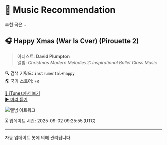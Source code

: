 
# 🎵 Music Recommendation

추천 곡은...

## 🎧 Happy Xmas (War Is Over) (Pirouette 2)  
> 아티스트: **David Plumpton**  
> 앨범: _Christmas Modern Melodies 2: Inspirational Ballet Class Music_  

🔍 검색 키워드: `instrumental+happy`  
🌎 국가 스토어: `FR`

[🔗 iTunes에서 보기](https://music.apple.com/fr/album/happy-xmas-war-is-over-pirouette-2/1060288948?i=1060290720&uo=4)  
[▶️ 미리 듣기](https://audio-ssl.itunes.apple.com/itunes-assets/Music69/v4/50/fa/52/50fa5263-5b33-e611-0021-3e2b31d41624/mzaf_8639380115211876457.plus.aac.p.m4a)

![앨범 아트워크](https://is1-ssl.mzstatic.com/image/thumb/Music69/v4/59/0c/82/590c8242-ee85-86a8-c983-0bf2adfd482f/859715966299_cover.jpg/100x100bb.jpg)

⏳ 업데이트 시간: 2025-09-02 09:25:55 (UTC)

---
자동 업데이트 봇에 의해 관리됩니다.
